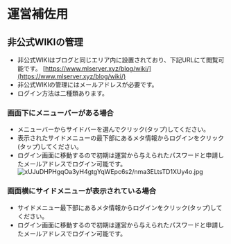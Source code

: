 # 運営補佐用
## 非公式WIKIの管理
- 非公式WIKIはブログと同じエリア内に設置されており、下記URLにて閲覧可能です。
[https://www.mlserver.xyz/blog/wiki/](https://www.mlserver.xyz/blog/wiki/)
- 非公式WIKIの管理にはメールアドレスが必要です。
- ログイン方法は二種類あります。

### 画面下にメニューバーがある場合
- メニューバーからサイドバーを選んでクリック(タップ)してください。
- 表示されたサイドメニューの最下部にあるメタ情報からログインをクリック(タップ)してください。
- ログイン画面に移動するので初期は運営から与えられたパスワードと申請したメールアドレスでログイン可能です。
![xUJuDHPHgqOa3yH4gtgYqWEpc6s2/nma3ELtsTD1XUy4o.jpg](https://firebasestorage.googleapis.com:443/v0/b/type-c1c71.appspot.com/o/xUJuDHPHgqOa3yH4gtgYqWEpc6s2%2Fnma3ELtsTD1XUy4o.jpg?alt=media&token=9cb4863b-4fe0-47c9-a6f3-adbab8170882)

### 画面横にサイドメニューが表示されている場合
- サイドメニュー最下部にあるメタ情報からログインをクリック(タップ)してください。
- ログイン画面に移動するので初期は運営から与えられたパスワードと申請したメールアドレスでログイン可能です。
